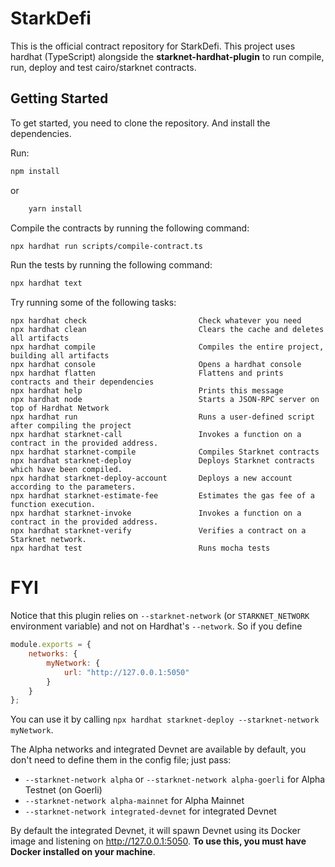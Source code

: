 # StarkDefi

This is the official contract repository for StarkDefi. This project uses hardhat (TypeScript) alongside the **starknet-hardhat-plugin** to run compile, run, deploy and test cairo/starknet contracts.

## Getting Started

To get started, you need to clone the repository. And install the dependencies.

Run:

```bash
npm install
```

or

```bash
    yarn install
```

Compile the contracts by running the following command:

```bash
npx hardhat run scripts/compile-contract.ts 
```

Run the tests by running the following command:

```bash
npx hardhat text
```

Try running some of the following tasks:

```shell
npx hardhat check                         Check whatever you need
npx hardhat clean                         Clears the cache and deletes all artifacts
npx hardhat compile                       Compiles the entire project, building all artifacts
npx hardhat console                       Opens a hardhat console
npx hardhat flatten                       Flattens and prints contracts and their dependencies
npx hardhat help                          Prints this message
npx hardhat node                          Starts a JSON-RPC server on top of Hardhat Network
npx hardhat run                           Runs a user-defined script after compiling the project
npx hardhat starknet-call                 Invokes a function on a contract in the provided address.
npx hardhat starknet-compile              Compiles Starknet contracts
npx hardhat starknet-deploy               Deploys Starknet contracts which have been compiled.
npx hardhat starknet-deploy-account       Deploys a new account according to the parameters.
npx hardhat starknet-estimate-fee         Estimates the gas fee of a function execution.
npx hardhat starknet-invoke               Invokes a function on a contract in the provided address.
npx hardhat starknet-verify               Verifies a contract on a Starknet network.
npx hardhat test                          Runs mocha tests
```

# FYI

Notice that this plugin relies on `--starknet-network` (or `STARKNET_NETWORK` environment variable) and not on Hardhat's `--network`. So if you define

```javascript
module.exports = {
    networks: {
        myNetwork: {
            url: "http://127.0.0.1:5050"
        }
    }
};
```

You can use it by calling `npx hardhat starknet-deploy --starknet-network myNetwork`.

The Alpha networks and integrated Devnet are available by default, you don't need to define them in the config file; just pass:

- `--starknet-network alpha` or `--starknet-network alpha-goerli` for Alpha Testnet (on Goerli)
- `--starknet-network alpha-mainnet` for Alpha Mainnet
- `--starknet-network integrated-devnet` for integrated Devnet

By default the integrated Devnet, it will spawn Devnet using its Docker image and listening on <http://127.0.0.1:5050>. **To use this, you must have Docker installed on your machine**.
